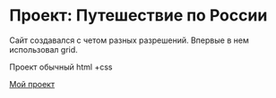 # Проект: Путешествие по России

Сайт создавался с четом разных разрешений.
Впервые в нем использовал grid.

Проект обычный html +css

[Мой проект](https://github.com/MSKAlexey/russian-travel)